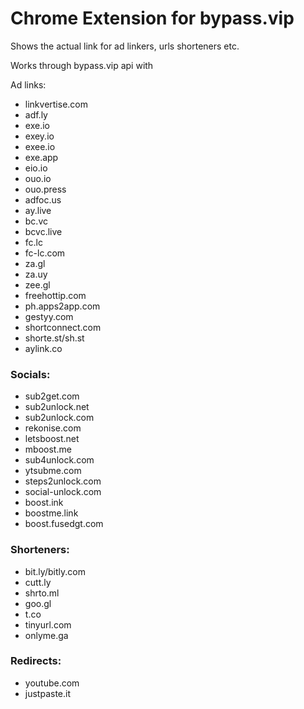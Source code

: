 # Chrome Extension for bypass.vip

Shows the actual link for ad linkers, urls shorteners etc.

Works through bypass.vip api with

Ad links:
- linkvertise.com
- adf.ly
- exe.io
- exey.io
- exee.io
- exe.app
- eio.io
- ouo.io
- ouo.press
- adfoc.us
- ay.live
- bc.vc
- bcvc.live
- fc.lc
- fc-lc.com
- za.gl
- za.uy
- zee.gl
- freehottip.com
- ph.apps2app.com
- gestyy.com
- shortconnect.com
- shorte.st/sh.st
- aylink.co

### Socials:
- sub2get.com
- sub2unlock.net
- sub2unlock.com
- rekonise.com
- letsboost.net
- mboost.me
- sub4unlock.com
- ytsubme.com
- steps2unlock.com
- social-unlock.com
- boost.ink
- boostme.link
- boost.fusedgt.com

### Shorteners:
- bit.ly/bitly.com
- cutt.ly
- shrto.ml
- goo.gl
- t.co
- tinyurl.com
- onlyme.ga

### Redirects:
- youtube.com
- justpaste.it
